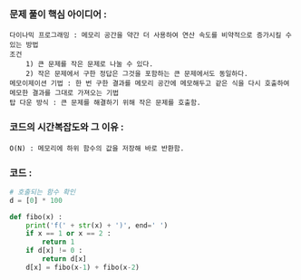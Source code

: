 ### 문제 풀이 핵심 아이디어 :
    다이나믹 프로그래밍 : 메모리 공간을 약간 더 사용하여 연산 속도를 비약적으로 증가시킬 수 있는 방법
    조건 
        1) 큰 문제를 작은 문제로 나눌 수 있다.
        2) 작은 문제에서 구한 정답은 그것을 포함하는 큰 문제에서도 동일하다.
    메모이제이션 기법 : 한 번 구한 결과를 메모리 공간에 메모해두고 같은 식을 다시 호출하여 메모한 결과를 그대로 가져오는 기법
    탑 다운 방식 : 큰 문제를 해결하기 위해 작은 문제를 호출함.

### 코드의 시간복잡도와 그 이유 :
    O(N) : 메모리에 하위 함수의 값을 저장해 바로 반환함.

### 코드 :
```python
# 호출되는 함수 확인
d = [0] * 100

def fibo(x) :
    print('f(' + str(x) + ')', end=' ')
    if x == 1 or x == 2 :
        return 1
    if d[x] != 0 :
        return d[x]
    d[x] = fibo(x-1) + fibo(x-2)

```